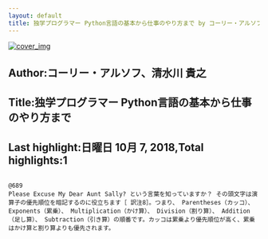 ```yaml
---
layout: default
title: 独学プログラマー Python言語の基本から仕事のやり方まで by コーリー・アルソフ、清水川 貴之
---
```


[![cover_img](http://images-jp.amazon.com/images/P/B07BKVP9QY.09.MZZZZZZZ.jpg)](https://www.amazon.co.jp/dp/B07BKVP9QY)  
## Author:コーリー・アルソフ、清水川 貴之  
## Title:独学プログラマー Python言語の基本から仕事のやり方まで  
## Last highlight:日曜日 10月 7, 2018,Total highlights:1  
```
  
@689  
Please Excuse My Dear Aunt Sally? という言葉を知っていますか？ その頭文字は演算子の優先順位を暗記するのに役立ちます［ 訳注8］。つまり、 Parentheses（カッコ）、 Exponents（累乗）、 Multiplication（かけ算）、 Division（割り算）、 Addition（足し算）、 Subtraction（引き算）の順番です。カッコは累乗より優先順位が高く、累乗はかけ算と割り算よりも優先されます。  